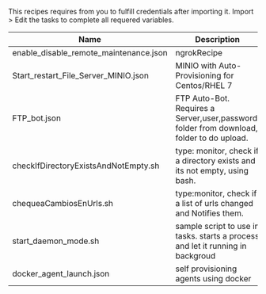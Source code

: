 This recipes requires from you to fulfill credentials after importing it.
Import > Edit the tasks to complete all requered variables.

| Name | Description |
| ----- | ----- |
| enable_disable_remote_maintenance.json | ngrokRecipe |
| Start_restart_File_Server_MINIO.json | MINIO with Auto-Provisioning for Centos/RHEL 7 |
| FTP_bot.json | FTP Auto-Bot. Requires a Server,user,password, folder from download, folder to do upload. |
| checkIfDirectoryExistsAndNotEmpty.sh | type: monitor, check if a directory exists and its not empty, using bash. |
| chequeaCambiosEnUrls.sh |  type:monitor, check if a list of urls changed and Notifies them. |
| start_daemon_mode.sh | sample script to use in tasks. starts a process and let it running in backgroud |
| docker_agent_launch.json | self provisioning agents using docker |
